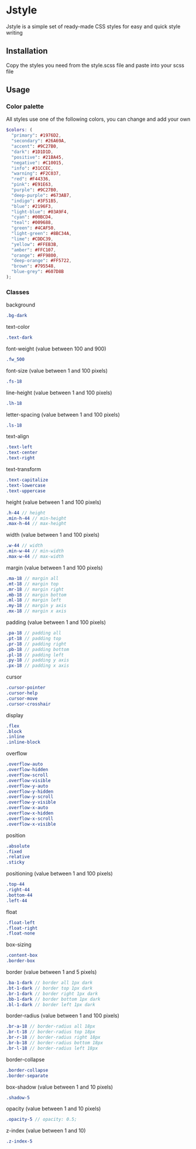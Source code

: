 # Jstyle

Jstyle is a simple set of ready-made CSS styles for easy and quick style writing

## Installation

Copy the styles you need from the style.scss file and paste into your scss file

## Usage

### Color palette

All styles use one of the following colors, you can change and add your own

```scss
$colors: (
  "primary": #1976D2,
  "secondary": #26A69A,
  "accent": #9C27B0,
  "dark": #1D1D1D,
  "positive": #21BA45,
  "negative": #C10015,
  "info": #31CCEC,
  "warning": #F2C037,
  "red": #F44336,
  "pink": #E91E63,
  "purple": #9C27B0,
  "deep-purple": #673AB7,
  "indigo": #3F51B5,
  "blue": #2196F3,
  "light-blue": #03A9F4,
  "cyan": #00BCD4,
  "teal": #009688,
  "green": #4CAF50,
  "light-green": #8BC34A,
  "lime": #CDDC39,
  "yellow": #FFEB3B,
  "amber": #FFC107,
  "orange": #FF9800,
  "deep-orange": #FF5722,
  "brown": #795548,
  "blue-grey": #607D8B
);
```

### Classes

background
```scss
.bg-dark
```
text-color
```scss
.text-dark
```

font-weight (value between 100 and 900)
```scss
.fw_500
```

font-size (value between 1 and 100 pixels)
```scss
.fs-18
```

line-height (value between 1 and 100 pixels)
```scss
.lh-18
```

letter-spacing (value between 1 and 100 pixels)
```scss
.ls-18
```

text-align
```scss
.text-left
.text-center
.text-right
```

text-transform
```scss
.text-capitalize
.text-lowercase
.text-uppercase
```

height (value between 1 and 100 pixels)
```scss
.h-44 // height
.min-h-44 // min-height
.max-h-44 // max-height
```

width (value between 1 and 100 pixels)
```scss
.w-44 // width
.min-w-44 // min-width
.max-w-44 // max-width
```

margin (value between 1 and 100 pixels)
```scss
.ma-18 // margin all
.mt-18 // margin top
.mr-18 // margin right
.mb-18 // margin bottom
.ml-18 // margin left
.my-18 // margin y axis
.mx-18 // margin x axis
```

padding (value between 1 and 100 pixels)
```scss
.pa-18 // padding all
.pt-18 // padding top
.pr-18 // padding right
.pb-18 // padding bottom
.pl-18 // padding left
.py-18 // padding y axis
.px-18 // padding x axis
```

cursor
```scss
.cursor-pointer
.cursor-help
.cursor-move
.cursor-crosshair
```

display
```scss
.flex
.block
.inline
.inline-block
```

overflow
```scss
.overflow-auto
.overflow-hidden
.overflow-scroll
.overflow-visible
.overflow-y-auto
.overflow-y-hidden
.overflow-y-scroll
.overflow-y-visible
.overflow-x-auto
.overflow-x-hidden
.overflow-x-scroll
.overflow-x-visible
```

position
```scss
.absolute
.fixed
.relative
.sticky
```

positioning (value between 1 and 100 pixels)
```scss
.top-44
.right-44
.bottom-44
.left-44
```

float
```scss
.float-left
.float-right
.float-none
```

box-sizing
```scss
.content-box
.border-box
```

border (value between 1 and 5 pixels)
```scss
.ba-1-dark // border all 1px dark 
.bt-1-dark // border top 1px dark 
.br-1-dark // border right 1px dark 
.bb-1-dark // border bottom 1px dark 
.bl-1-dark // border left 1px dark 
```

border-radius (value between 1 and 100 pixels)
```scss
.br-a-18 // border-radius all 18px
.br-t-18 // border-radius top 18px
.br-r-18 // border-radius right 18px
.br-b-18 // border-radius bottom 18px
.br-l-18 // border-radius left 18px
```

border-collapse
```scss
.border-collapse
.border-separate
```

box-shadow (value between 1 and 10 pixels)
```scss
.shadow-5
```

opacity (value between 1 and 10 pixels)
```scss
.opacity-5 // opacity: 0.5;
```

z-index (value between 1 and 10)
```scss
.z-index-5
```

